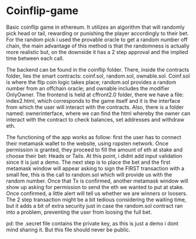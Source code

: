# Coinflip-game
Basic coinflip game in ethereum. It utilizes an algorithm that will randomly pick head or tail, rewarding or punishing the player accordingly to their bet. For the random pick i used the provable oracle to get a random number off chain, the main advantage of this method is that the randomness is actually more realistic but, on the downside it has a 2 step approval and the implied time between each call.

The backend can be found in the coinflip folder. There, inside the contracts folder, lies the smart contracts: coinf.sol, random.sol, ownable.sol. Coinf.sol is where the flip coin logic takes place; random.sol provides a random number from an offchain oracle; and ownable includes the modifier OnlyOwner.
The frontend is held at cffront2.0 folder, there we have a file: index2.html, which corresponds to the game itself and it is the interface from which the user will interact with the contracts. Also, there is a folder named: ownerinterface, where we can find the html whereby the owner can interact with the contract to check balances, set addresses and withdraw eth.

The functioning of the app works as follow: first the user has to connect their metamask wallet to the website, using ropsten network. Once permission is granted, they proceed to fill the amount of eth at stake and choose their bet: Heads or Tails. At this point, i didnt add input validation since it is just a demo.
The next step is to place the bet and the first metamask window will appear asking to sign the FIRST transaction with a small fee, this is the call to random.sol which will provide us with the random number. Once that Tx is confirmed, another metamask window will show up asking for permission to send the eth we wanted to put at stake. 
Once confirmed, a little alert will tell us whether we are winners or loosers. 
The 2 step transaction might be a bit tedious considering the waiting time, but it adds a bit of extra security just in case the random.sol contract ran into a problem, preventing the user from loosing the full bet.


pd: the .secret file contains the private key, as this is just a demo i dont mind sharing it. But this file should never be public. 
